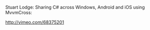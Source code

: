 Stuart Lodge: Sharing C# across Windows, Android and iOS using MvvmCross:

http://vimeo.com/68375201
